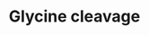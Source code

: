 ---
annotations:
- id: PW:0001265
  parent: classic metabolic pathway
  type: Pathway Ontology
  value: glycine degradation pathway
- id: PW:0000002
  parent: classic metabolic pathway
  type: Pathway Ontology
  value: classic metabolic pathway
authors:
- J.Heckman
- MaintBot
- Christine Chichester
- Egonw
- Eweitz
- Khanspers
citedin: ''
communities: []
description: 'In eukaryotes the mitochondrial glycine cleavage complex (glycine decarboxylase
  complex) is a loosely-associated multienzyme complex that catalyzes the oxidative
  cleavage of glycine to carbon dioxide, ammonia, and a methylene group, in a multistep
  reaction (in [Nakai05]). The methylene group, carried by 5,10-methylenetetrahydropteroyl
  mono-L-glutamate, enters cellular one-carbon metabolism. In mammals, it is the primary
  pathway for glycine catabolism [Hampson83].  The glycine cleavage complex is composed
  of four different proteins: the P-protein ( EC 1.4.4.2, glycine dehydrogenase (aminomethyl-transferring));
  the T-protein ( EC 2.1.2.10, aminomethyltransferase); the L-protein ( EC 1.8.1.4,
  dihydrolipoyl dehydrogenase); and the H-protein (lipoyl-carrier protein, a non-enzyme
  that contains a lipoyl group that interacts successively with the three other components
  of the complex during the enzymatic reactions. The L-protein (also known as the
  E3 component) also participates in the pyruvate decarboxylation to acetyl CoA, the
  2-oxoglutarate decarboxylation to succinyl-CoA, and the 2-oxoisovalerate decarboxylation
  to isobutanoyl-CoA multienzyme systems.  Description from [YeastPathways](https://pathway.yeastgenome.org/).'
last-edited: 2025-03-19
ndex: null
organisms:
- Saccharomyces cerevisiae
redirect_from:
- /index.php/Pathway:WP345
- /instance/WP345
- /instance/WP345_r138050
revision: r138050
schema-jsonld:
- '@context': https://schema.org/
  '@id': https://wikipathways.github.io/pathways/WP345.html
  '@type': Dataset
  creator:
    '@type': Organization
    name: WikiPathways
  description: 'In eukaryotes the mitochondrial glycine cleavage complex (glycine
    decarboxylase complex) is a loosely-associated multienzyme complex that catalyzes
    the oxidative cleavage of glycine to carbon dioxide, ammonia, and a methylene
    group, in a multistep reaction (in [Nakai05]). The methylene group, carried by
    5,10-methylenetetrahydropteroyl mono-L-glutamate, enters cellular one-carbon metabolism.
    In mammals, it is the primary pathway for glycine catabolism [Hampson83].  The
    glycine cleavage complex is composed of four different proteins: the P-protein
    ( EC 1.4.4.2, glycine dehydrogenase (aminomethyl-transferring)); the T-protein
    ( EC 2.1.2.10, aminomethyltransferase); the L-protein ( EC 1.8.1.4, dihydrolipoyl
    dehydrogenase); and the H-protein (lipoyl-carrier protein, a non-enzyme that contains
    a lipoyl group that interacts successively with the three other components of
    the complex during the enzymatic reactions. The L-protein (also known as the E3
    component) also participates in the pyruvate decarboxylation to acetyl CoA, the
    2-oxoglutarate decarboxylation to succinyl-CoA, and the 2-oxoisovalerate decarboxylation
    to isobutanoyl-CoA multienzyme systems.  Description from [YeastPathways](https://pathway.yeastgenome.org/).'
  keywords:
  - 5,10-methylene-THF
  - CO2
  - GCV1
  - GCV2
  - H+
  - L-glycine
  - LPD1
  - NAD+
  - NADH
  - NH4+
  - THF
  license: CC0
  name: Glycine cleavage
seo: CreativeWork
title: Glycine cleavage
wpid: WP345
---